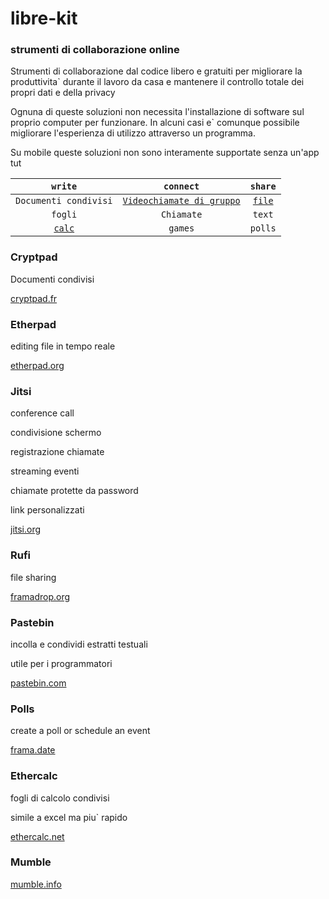 # libre-kit
### strumenti di collaborazione online

Strumenti di collaborazione dal codice libero e gratuiti per migliorare la produttivita` durante il lavoro da casa e mantenere il controllo totale dei propri dati e della privacy

Ognuna di queste soluzioni non necessita l'installazione di software sul proprio computer per funzionare. In alcuni casi e` comunque possibile migliorare l'esperienza di utilizzo attraverso un programma.

Su mobile queste soluzioni non sono interamente supportate senza un'app tut

| `write`               | `connect`                 | `share` |
| :---:                 | :---:                     | :---:   |
| `Documenti condivisi` | [`Videochiamate di gruppo`](#jitsi) | [`file`](#rufi)  |
| `fogli`               | `Chiamate`                | `text`  |
| [`calc`](#ethercalc)                | `games`                   | `polls` |


### Cryptpad

Documenti condivisi

[cryptpad.fr][cryptpad.fr]

### Etherpad

editing file in tempo reale

[etherpad.org][etherpad.org]

### Jitsi

conference call

condivisione schermo

registrazione chiamate

streaming eventi

chiamate protette da password

link personalizzati

[jitsi.org][jitsi.org]

### Rufi

file sharing

[framadrop.org][framadrop.org]

### Pastebin

incolla e condividi estratti testuali

utile per i programmatori

[pastebin.com][pastebin.com]

### Polls

create a poll or schedule an event

[frama.date][frama.date]

### Ethercalc 

fogli di calcolo condivisi

simile a excel ma piu` rapido

[ethercalc.net][ethercalc.net]

### Mumble

[mumble.info][mumble.info]

[pastebin.com]: <https://pastebin.com/>
[framadrop.org]: <https://framadrop.org/>
[cryptpad.fr]: <https://cryptpad.fr/>
[jitsi.org]: <https://jitsi.org>
[etherpad.org]: <https://etherpad.org/>
[ethercalc.net]: <https://ethercalc.net/>
[frama.date]: <https://frama.date/>
[mumble.info]: <https://www.mumble.info/>

